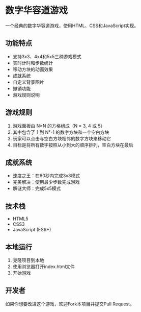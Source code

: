# 数字华容道游戏

一个经典的数字华容道游戏，使用HTML、CSS和JavaScript实现。

## 功能特点

- 支持3x3、4x4和5x5三种游戏模式
- 实时计时和步数统计
- 移动方块的动画效果
- 成就系统
- 自定义背景图片
- 撤销功能
- 游戏规则说明

## 游戏规则

1. 游戏面板由 N×N 的方格组成（N = 3, 4 或 5）
2. 其中包含了 1 到 N²-1 的数字方块和一个空白方块
3. 玩家可以点击与空白方块相邻的数字方块来移动它
4. 目标是将所有数字按照从小到大的顺序排列，空白方块在最后

## 成就系统

- 速度之王：在60秒内完成3x3模式
- 完美解决：使用最少步数完成游戏
- 解谜大师：完成5x5模式

## 技术栈

- HTML5
- CSS3
- JavaScript (ES6+)

## 本地运行

1. 克隆项目到本地
2. 使用浏览器打开index.html文件
3. 开始游戏

## 开发者

如果你想要改进这个游戏，欢迎Fork本项目并提交Pull Request。